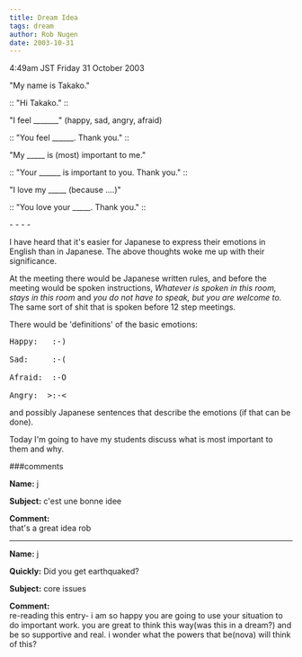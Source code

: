 ```yaml
---
title: Dream Idea
tags: dream
author: Rob Nugen
date: 2003-10-31
---
```


<p class=date>4:49am JST Friday 31 October 2003</p>

<p>"My name is Takako."</p>

<p>:: "Hi Takako." ::</p>

<p>"I feel _______" (happy, sad, angry, afraid)</p>

<p>:: "You feel ______.  Thank you." ::</p>

<p>"My _____ is (most) important to me."</p>

<p>:: "Your ______ is important to you.  Thank you." ::</p>

<p>"I love my _____ (because ....)"</p>

<p>:: "You love your _____.  Thank you." ::</p>

<p>- - - -</p>

<p>I have heard that it's easier for Japanese to express their
emotions in English than in Japanese.  The above thoughts woke me up
with their significance.</p>

<p>At the meeting there would be Japanese written rules, and before
the meeting would be spoken instructions, <em>Whatever is spoken in
this room, stays in this room</em> and <em>you do not have to speak,
but you are welcome to.</em> The same sort of shit that is spoken
before 12 step meetings.</p>

<p>There would be 'definitions' of the basic emotions:</p>

<pre>
Happy:   :-)

Sad:     :-(

Afraid:  :-O

Angry:  >:-&lt;
</pre>

<p>and possibly Japanese sentences that describe the emotions (if that
can be done).</p>

<p>Today I'm going to have my students discuss what is most important to
them and why.</p>


###comments

<p><b>Name:</b> j

<p><b>Subject:</b> c'est une bonne idee

<p><b>Comment:</b>
<br>that's a great idea rob

<p><hr></p>


<p><b>Name:</b> j

<p><b>Quickly:</b> Did you get earthquaked?

<p><b>Subject:</b> core issues

<p><b>Comment:</b>
<br>re-reading this entry- i am so happy you are going to use your situation to do important work.  you are great to think this way(was this in a dream?) and be so supportive and real.  i wonder what the powers that be(nova) will think of this?

